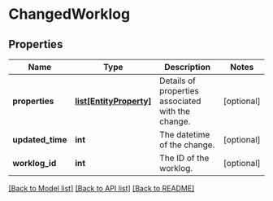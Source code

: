 # ChangedWorklog

## Properties
Name | Type | Description | Notes
------------ | ------------- | ------------- | -------------
**properties** | [**list[EntityProperty]**](EntityProperty.md) | Details of properties associated with the change. | [optional] 
**updated_time** | **int** | The datetime of the change. | [optional] 
**worklog_id** | **int** | The ID of the worklog. | [optional] 

[[Back to Model list]](../README.md#documentation-for-models) [[Back to API list]](../README.md#documentation-for-api-endpoints) [[Back to README]](../README.md)

